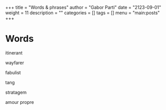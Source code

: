 +++
title = "Words & phrases"
author = "Gabor Parti"
date = "2123-09-01"
weight = 11
description = ""
categories = []
tags = []
menu = "main:posts"
+++

<!-- # Quotes

>There is no god in buildings. /Panopticon/ -->

# Words

itinerant

wayfarer

fabulist

tang

stratagem

amour propre

